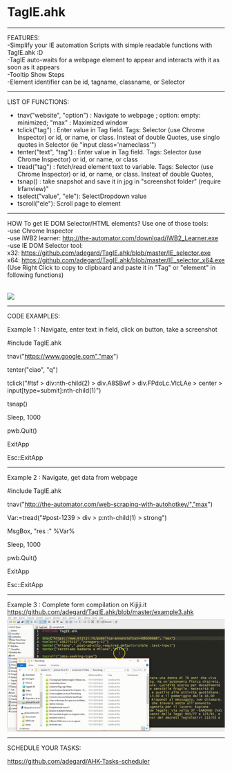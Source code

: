 # TagIE.ahk

***************
FEATURES:</br>
-Simplify your IE automation Scripts with simple readable functions with TagIE.ahk :D </br>
-TagIE auto-waits for a webpage element to appear and interacts with it as soon as it appears</br>
-Tooltip Show Steps</br>
-Element identifier can be id, tagname, classname, or Selector 

******************
LIST OF FUNCTIONS:

- tnav("website", "option") : Navigate to webpage ; option: empty: minimized; "max" : Maximized window
- tclick("tag")  : Enter value in Tag field. Tags: Selector (use Chrome Inspector) or id, or name, or class. Insteat of double Quotes, use singlo quotes in Selector (ie "input class='nameclass'")
- tenter("text", "tag")  : Enter value in Tag field. Tags: Selector (use Chrome Inspector) or id, or name, or class
- tread("tag")  : fetch/read element text to variable. Tags: Selector (use Chrome Inspector) or id, or name, or class. Insteat of double Quotes, 
- tsnap() : take snapshot and save it in jpg in "screenshot folder" (require Irfanview)"
- tselect("value", "ele"): SelectDropdown value 
- tscroll("ele"): Scroll page to element


*****************
HOW To get IE DOM Selector/HTML elements? Use one of those tools:</br>
-use Chrome Inspector </br>
-use iWB2 learner: http://the-automator.com/download/iWB2_Learner.exe </br>
-use IE DOM Selector tool: </br>
x32: https://github.com/adegard/TagIE.ahk/blob/master/IE_selector.exe </br>
x64: https://github.com/adegard/TagIE.ahk/blob/master/IE_selector_x64.exe </br>
(Use Right Click to copy to clipboard and paste it in "Tag" or "element" in following functions)</br>

</br>
<img src="https://raw.githubusercontent.com/adegard/TagIE.ahk/master/GetSelectorsTags.gif"  align="center">

******************
CODE EXAMPLES:

Example 1 : Navigate, enter text in field, click on button, take a screenshot

#include TagIE.ahk

tnav("https://www.google.com","max")

tenter("ciao", "q")

tclick("#tsf > div:nth-child(2) > div.A8SBwf > div.FPdoLc.VlcLAe > center > input[type=submit]:nth-child(1)")

tsnap() 

Sleep, 1000

pwb.Quit()

ExitApp

Esc::ExitApp



******************
Example 2 : Navigate, get data from webpage

#include TagIE.ahk

tnav("http://the-automator.com/web-scraping-with-autohotkey/","max")

Var:=tread("#post-1239 > div > p:nth-child(1) > strong")

MsgBox, "res :" %Var%

Sleep, 1000

pwb.Quit()

ExitApp

Esc::ExitApp

******************
Example 3 : Complete form compilation on Kijiji.it
https://github.com/adegard/TagIE.ahk/blob/master/example3.ahk
</br>
<img src="https://raw.githubusercontent.com/adegard/TagIE.ahk/master/TagIEexample.gif"  align="center">
******************
SCHEDULE YOUR TASKS:

https://github.com/adegard/AHK-Tasks-scheduler
